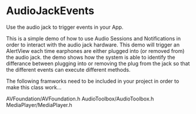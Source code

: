 AudioJackEvents
===============

Use the audio jack to trigger events in your App.

This is a simple demo of how to use Audio Sessions and Notifications in order to interact with the 
audio jack hardware. This demo will trigger an AlertView each time  earphones are either plugged 
into (or removed from) the audio jack.  the demo shows how the system is able to identify the 
differance between plugging into or removing the plug from the jack so that the different events 
can execute different methods. 

The following framworks need to be included in your project in order to make this class work...

AVFoundation/AVFoundation.h
AudioToolbox/AudioToolbox.h
MediaPlayer/MediaPlayer.h
